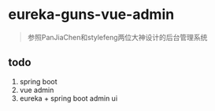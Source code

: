  # eureka-guns-vue-admin
> 参照PanJiaChen和stylefeng两位大神设计的后台管理系统

## todo
1. spring boot 
2. vue admin
3. eureka + spring boot admin ui

